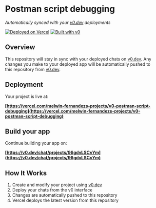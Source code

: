 # Postman script debugging

*Automatically synced with your [v0.dev](https://v0.dev) deployments*

[![Deployed on Vercel](https://img.shields.io/badge/Deployed%20on-Vercel-black?style=for-the-badge&logo=vercel)](https://vercel.com/melwin-fernandezs-projects/v0-postman-script-debugging)
[![Built with v0](https://img.shields.io/badge/Built%20with-v0.dev-black?style=for-the-badge)](https://v0.dev/chat/projects/96gdvLSCvYm)

## Overview

This repository will stay in sync with your deployed chats on [v0.dev](https://v0.dev).
Any changes you make to your deployed app will be automatically pushed to this repository from [v0.dev](https://v0.dev).

## Deployment

Your project is live at:

**[https://vercel.com/melwin-fernandezs-projects/v0-postman-script-debugging](https://vercel.com/melwin-fernandezs-projects/v0-postman-script-debugging)**

## Build your app

Continue building your app on:

**[https://v0.dev/chat/projects/96gdvLSCvYm](https://v0.dev/chat/projects/96gdvLSCvYm)**

## How It Works

1. Create and modify your project using [v0.dev](https://v0.dev)
2. Deploy your chats from the v0 interface
3. Changes are automatically pushed to this repository
4. Vercel deploys the latest version from this repository

